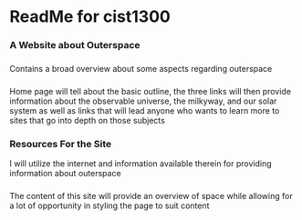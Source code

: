 # ReadMe for cist1300 

### A Website about Outerspace

### 
Contains a broad overview about some aspects regarding outerspace

### 
Home page will tell about the basic outline, the three links will 
then provide information about the observable universe, 
the milkyway, and our solar system as well as links that will lead 
anyone who wants to learn more to sites that go into depth on those subjects

### Resources For the Site
I will utilize the internet and information available therein 
for providing information about outerspace
###
The content of this site will provide an overview of space
while allowing for a lot of opportunity in styling the page to suit content

#
